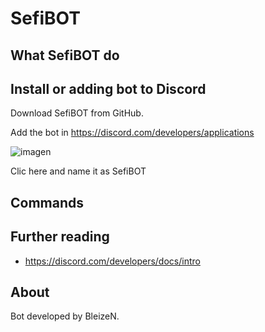 # SefiBOT

## What SefiBOT do

## Install or adding bot to Discord

Download SefiBOT from GitHub.

Add the bot in https://discord.com/developers/applications

![imagen](https://user-images.githubusercontent.com/42966407/166497905-4acaac41-7597-4bf5-84b1-8f9608bfe4e8.png)

Clic here and name it as SefiBOT

## Commands

## Further reading

- https://discord.com/developers/docs/intro

## About

Bot developed by BleizeN.

